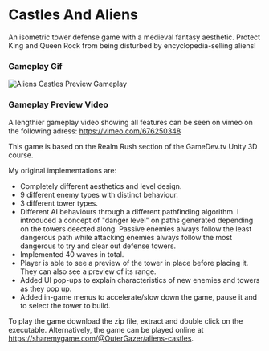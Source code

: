 # Castles And Aliens
An isometric tower defense game with a medieval fantasy aesthetic. Protect King and Queen Rock from being disturbed by encyclopedia-selling aliens!


### Gameplay Gif
![Aliens Castles Preview Gameplay](https://user-images.githubusercontent.com/71871620/172582644-f56784b3-f77d-4b12-8efb-c448df4ea3d2.gif)


### Gameplay Preview Video
A lengthier gameplay video showing all features can be seen on vimeo on the following adress: https://vimeo.com/676250348


This game is based on the Realm Rush section of the GameDev.tv Unity 3D course.

My original implementations are:

- Completely different aesthetics and level design.
- 9 different enemy types with distinct behaviour.
- 3 different tower types.
- Different AI behaviours through a different pathfinding algorithm. I introduced a concept of "danger level" on paths generated depending on the towers deected along. Passive enemies always follow the least dangerous path while attacking enemies always follow the most dangerous to try and clear out defense towers.
- Implemented 40 waves in total.
- Player is able to see a preview of the tower in place before placing it. They can also see a preview of its range.
- Added UI pop-ups to explain characteristics of new enemies and towers as they pop up.
- Added in-game menus to accelerate/slow down the game, pause it and to select the tower to build.

To play the game download the zip file, extract and double click on the executable. Alternatively, the game can be played online at https://sharemygame.com/@OuterGazer/aliens-castles.
